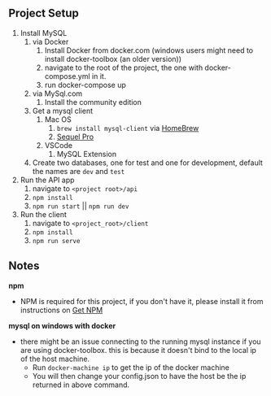 ## Project Setup

1. Install MySQL
   1. via Docker
      1. Install Docker from docker.com (windows users might need to install docker-toolbox (an older version))
      2. navigate to the root of the project, the one with docker-compose.yml in it. 
      3. run docker-compose up
   2. via MySql.com 
      1. Install the community edition
   3. Get a mysql client
      1. Mac OS 
         1. `brew install mysql-client` via [HomeBrew](https://brew.sh/)
         2. [Sequel Pro](https://www.sequelpro.com/)
      2. VSCode
         1. MySQL Extension
   4. Create two databases, one for test and one for development, default the names are `dev` and `test`
2. Run the API app
   1. navigate to `<project root>/api`
   2. `npm install`
   3. `npm run start` || `npm run dev`
3. Run the client
   1. navigate to `<project_root>/client`
   2. `npm install`
   3. `npm run serve`
   
## Notes

**npm**

- NPM is required for this project, if you don't have it, please install it from instructions on [Get NPM](https://www.npmjs.com/get-npm)

**mysql on windows with docker**

- there might be an issue connecting to the running mysql instance if you are using docker-toolbox. this is because it doesn't bind to the local ip of the host machine. 
  - Run `docker-machine ip` to get the ip of the docker machine
  - You will then change your config.json to have the host be the ip returned in above command.
